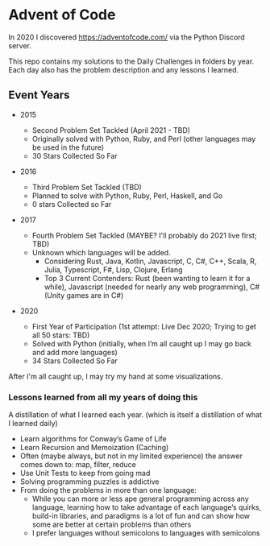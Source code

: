 # Advent of Code

In 2020 I discovered https://adventofcode.com/ via the Python Discord server. 

This repo contains my solutions to the Daily Challenges in folders by year. Each day also has the problem description and any lessons I learned.

## Event Years

- 2015 
    - Second Problem Set Tackled (April 2021 - TBD)
    - Originally solved with Python, Ruby, and Perl (other languages may be used in the future)
    - 30 Stars Collected So Far
- 2016
  - Third Problem Set Tackled (TBD)
  - Planned to solve with Python, Ruby, Perl, Haskell, and Go
  - 0 stars Collected so Far
- 2017
  - Fourth Problem Set Tackled (MAYBE? I'll probably do 2021 live first; TBD)
  - Unknown which languages will be added. 
	- Considering Rust, Java, Kotlin, Javascript, C, C#, C++, Scala, R, Julia, Typescript, F#, Lisp, Clojure, Erlang
	- Top 3 Current Contenders: Rust (been wanting to learn it for a while), Javascript (needed for nearly any web programming), C# (Unity games are in C#)

- 2020
    - First Year of Participation (1st attempt: Live Dec 2020; Trying to get all 50 stars: TBD)
    - Solved with Python (initially, when I’m all caught up I may go back and add more languages)
    - 34 Stars Collected So Far

After I'm all caught up, I may try my hand at some visualizations.
    
### Lessons learned from all my years of doing this
A distillation of what I learned each year. (which is itself a distillation of what I learned daily)

- Learn algorithms for Conway’s Game of Life
- Learn Recursion and Memoization (Caching)
- Often (maybe always, but not in my limited experience) the answer comes down to: map, filter, reduce
- Use Unit Tests to keep from going mad
- Solving programming puzzles is addictive
- From doing the problems in more than one language:
    - While you can more or less ape general programming across any language, learning how to take advantage of each language’s quirks, build-in libraries, and paradigms is a lot of fun and can show how some are better at certain problems than others
    - I prefer languages without semicolons to languages with semicolons
